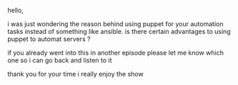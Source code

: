 hello, 

i was just wondering the reason behind using puppet for your automation tasks instead of something like ansible. is there certain advantages to using puppet to automat servers ? 

if you already went into this in another episode please let me know which one so i can go back and listen to it

thank you for your time i really enjoy the show
